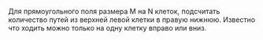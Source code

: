 Для прямоугольного поля размера M на N клеток, подсчитать количество путей из верхней левой клетки в правую нижнюю. Известно что ходить можно только на одну клетку вправо или вниз. 